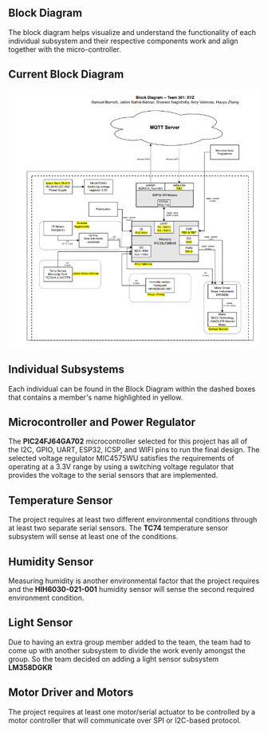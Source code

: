 **Block Diagram**
-
The block diagram helps visualize and understand the functionality of each individual subsystem and their respective components work and align together with the micro-controller.

**Current Block Diagram**
-
![](vertopal_53e86d8e1b304e0fba1b8ab00a47e725/media/blockdiagram.png)

**Individual Subsystems**
-
Each individual can be found in the Block Diagram within the dashed boxes that contains a member's name highlighted in yellow.

**Microcontroller and Power Regulator**
-
The **PIC24FJ64GA702** microcontroller selected for this project has all of the I2C, GPIO, UART, ESP32, ICSP, and WIFI pins to run the final design. The selected voltage regulator MIC4575WU satisfies the requirements of operating at a 3.3V range by using a switching voltage regulator that provides the voltage to the serial sensors that are implemented.

**Temperature Sensor**
-
The project requires at least two different environmental conditions through at least two separate serial sensors. The **TC74** temperature sensor subsystem will sense at least one of the conditions.

**Humidity Sensor**
-
Measuring humidity is another environmental factor that the project requires and the **HIH6030-021-001** humidity sensor will sense the second required environment condition.

**Light Sensor**
-
Due to having an extra group member added to the team, the team had to come up with another subsystem to divide the work evenly amongst the group. So the team decided on adding a light sensor subsystem **LM358DGKR**

**Motor Driver and Motors**
-
The project requires at least one motor/serial actuator to be controlled by a motor controller that will communicate over SPI or I2C-based protocol.

